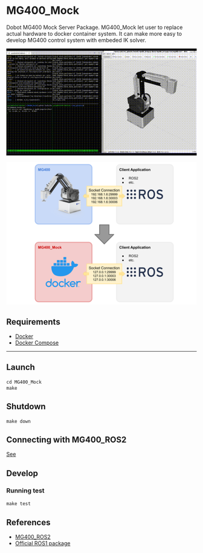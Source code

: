 # MG400_Mock

Dobot MG400 Mock Server Package.
MG400_Mock let user to replace actual hardware to docker container system.
It can make more easy to develop MG400 control system with embeded IK solver.

![Image](media/mg400_mock.gif)

![Image](media/system_overview.svg)

## Requirements
- [Docker](https://docs.docker.com/get-docker/)
- [Docker Compose](https://docs.docker.com/compose/install/)

---

## Launch
```console
cd MG400_Mock
make
```

## Shutdown
```console
make down
```

## Connecting with MG400_ROS2
[See](https://github.com/HarvestX/MG400_ROS2/tree/main/mg400_bringup#connect-launch-server-with-mg400_mock)

## Develop
### Running test
```
make test
```


## References
- [MG400_ROS2](https://github.com/HarvestX/MG400_ROS2)
- [Official ROS1 package](https://github.com/Dobot-Arm/MG400_ROS)

